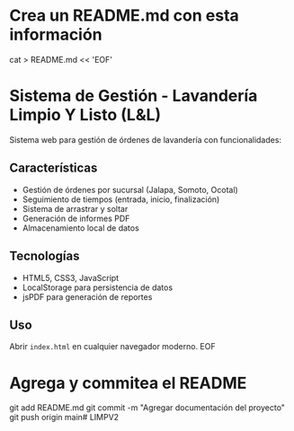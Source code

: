 # Crea un README.md con esta información
cat > README.md << 'EOF'
# Sistema de Gestión - Lavandería Limpio Y Listo (L&L)

Sistema web para gestión de órdenes de lavandería con funcionalidades:

## Características
- Gestión de órdenes por sucursal (Jalapa, Somoto, Ocotal)
- Seguimiento de tiempos (entrada, inicio, finalización)
- Sistema de arrastrar y soltar
- Generación de informes PDF
- Almacenamiento local de datos

## Tecnologías
- HTML5, CSS3, JavaScript
- LocalStorage para persistencia de datos
- jsPDF para generación de reportes

## Uso
Abrir `index.html` en cualquier navegador moderno.
EOF

# Agrega y commitea el README
git add README.md
git commit -m "Agregar documentación del proyecto"
git push origin main#   L I M P V 2  
 